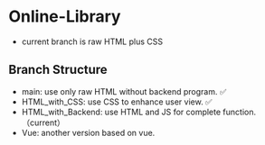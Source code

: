 # Online-Library 
- current branch is raw HTML plus CSS
## Branch Structure

- main: use only raw HTML without backend program. ✅
- HTML_with_CSS: use CSS to enhance user view. ✅
- HTML_with_Backend: use HTML and JS for complete function. （current）
- Vue: another version based on vue.

